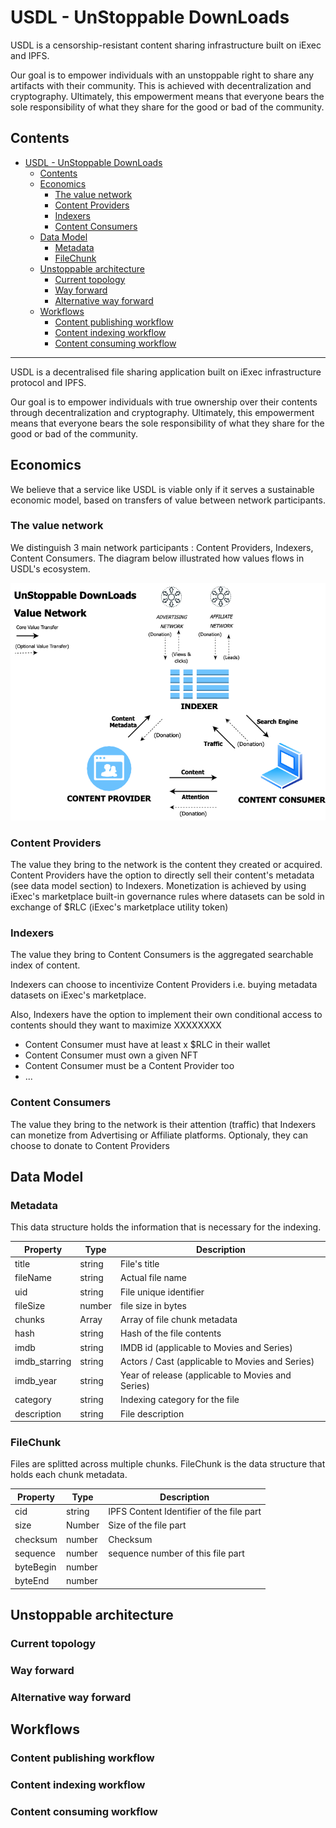 # USDL - UnStoppable DownLoads 

USDL is a censorship-resistant content sharing infrastructure built on iExec and IPFS. 

Our goal is to empower individuals with an unstoppable right to share any artifacts with their community. This is achieved with decentralization and cryptography. 
Ultimately, this empowerment means that everyone bears the sole responsibility of what they share for the good or bad of the community. 



## Contents
- [USDL - UnStoppable DownLoads](#usdl---unstoppable-downloads)
  - [Contents](#contents)
  - [Economics](#economics)
    - [The value network](#the-value-network)
    - [Content Providers](#content-providers)
    - [Indexers](#indexers)
    - [Content Consumers](#content-consumers)
  - [Data Model](#data-model)
    - [Metadata](#metadata)
    - [FileChunk](#filechunk)
  - [Unstoppable architecture](#unstoppable-architecture)
    - [Current topology](#current-topology)
    - [Way forward](#way-forward)
    - [Alternative way forward](#alternative-way-forward)
  - [Workflows](#workflows)
    - [Content publishing workflow](#content-publishing-workflow)
    - [Content indexing workflow](#content-indexing-workflow)
    - [Content consuming workflow](#content-consuming-workflow)

---

USDL is a decentralised file sharing application built on iExec infrastructure protocol and IPFS. 

Our goal is to empower individuals with true ownership over their contents through decentralization and cryptography. Ultimately, this empowerment means that everyone bears the sole responsibility of what they share for the good or bad of the community. 


## Economics
We believe that a service like USDL is viable only if it serves a sustainable economic model, based on transfers of value between  network participants.

### The value network
We distinguish 3 main network participants : Content Providers, Indexers, Content Consumers. The diagram below illustrated how values flows in USDL's ecosystem.

![USDL Value Network](./media/usdl_value_network.png)

### Content Providers
The value they bring to the network is the content they created or acquired. 
Content Providers have the option to directly sell their content's metadata (see data model section) to Indexers. 
Monetization is achieved by using iExec's marketplace built-in governance rules where datasets can be sold in exchange of $RLC (iExec's marketplace utility token)

### Indexers
The value they bring to Content Consumers is the aggregated searchable index of content. 

Indexers can choose to incentivize Content Providers i.e. buying metadata datasets on iExec's marketplace. 

Also, Indexers have the option to implement their own conditional access to contents should they want to maximize XXXXXXXX 

- Content Consumer must have at least x $RLC in their wallet
- Content Consumer must own a given NFT 
- Content Consumer must be a Content Provider too
- ...


### Content Consumers
The value they bring to the network is their attention (traffic) that Indexers can monetize from Advertising or Affiliate platforms. 
Optionaly, they can choose to donate to Content Providers 


## Data Model

### Metadata 
This data structure holds the information that is necessary for the indexing. 


| Property | Type | Description |
| ------ | ------ | ------ |
| title | string | File's title | 
| fileName | string | Actual file name | 
| uid | string | File unique identifier | 
| fileSize | number | file size in bytes | 
| chunks | Array<FileChunk> | Array of file chunk metadata | 
| hash | string | Hash of the file contents | 
| imdb | string | IMDB id (applicable to Movies and Series) | 
| imdb_starring | string | Actors / Cast (applicable to Movies and Series) |
| imdb_year | string | Year of release (applicable to Movies and Series)  |
| category | string | Indexing category for the file | 
| description | string | File description | 

### FileChunk
Files are splitted across multiple chunks. FileChunk is the data structure that holds each chunk metadata.

| Property | Type | Description |
| ------ | ------ | ------ |
| cid | string | IPFS Content Identifier of the file part |
| size | Number | Size of the file part |
| checksum | number | Checksum |
| sequence | number | sequence number of this file part |
| byteBegin | number | |
| byteEnd | number | |


## Unstoppable architecture

### Current topology

### Way forward 

### Alternative way forward

## Workflows

### Content publishing workflow

### Content indexing workflow

### Content consuming workflow



[def]: #usdl---unstoppable-downloads
